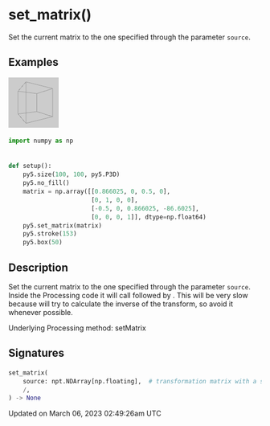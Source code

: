 # set_matrix()

Set the current matrix to the one specified through the parameter `source`.

## Examples

<div class="example-table">

<div class="example-row"><div class="example-cell-image">

![example picture for set_matrix()](/images/reference/Sketch_set_matrix_0.png)

</div><div class="example-cell-code">

```python
import numpy as np


def setup():
    py5.size(100, 100, py5.P3D)
    py5.no_fill()
    matrix = np.array([[0.866025, 0, 0.5, 0],
                       [0, 1, 0, 0],
                       [-0.5, 0, 0.866025, -86.6025],
                       [0, 0, 0, 1]], dtype=np.float64)
    py5.set_matrix(matrix)
    py5.stroke(153)
    py5.box(50)
```

</div></div>

</div>

## Description

Set the current matrix to the one specified through the parameter `source`. Inside the Processing code it will call [](sketch_reset_matrix) followed by [](sketch_apply_matrix). This will be very slow because [](sketch_apply_matrix) will try to calculate the inverse of the transform, so avoid it whenever possible.

Underlying Processing method: setMatrix

## Signatures

```python
set_matrix(
    source: npt.NDArray[np.floating],  # transformation matrix with a shape of 2x3 for 2D transforms or 4x4 for 3D transforms
    /,
) -> None
```

Updated on March 06, 2023 02:49:26am UTC
